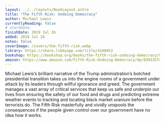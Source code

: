 ```yaml
---
layout: ../../layouts/BookLayout.astro
title: "The Fifth Risk: Undoing Democracy"
author: Michael Lewis
currentlyReading: false
# startDate:
finishDate: 2019 Jul 26
added: 2019 Jul 26
notes: false
coverImage: /covers/the-fifth-risk.webp
library: https://share.libbyapp.com/title/4188453
bookshop: https://bookshop.org/books/the-fifth-risk-undoing-democracy/9780393357455
amazon: https://www.amazon.com/Fifth-Risk-Undoing-Democracy/dp/0393357457
---
```


Michael Lewis’s brilliant narrative of the Trump administration’s botched presidential transition takes us into the engine rooms of a government under attack by its leaders through willful ignorance and greed. The government manages a vast array of critical services that keep us safe and underpin our lives from ensuring the safety of our food and drugs and predicting extreme weather events to tracking and locating black market uranium before the terrorists do. The Fifth Risk masterfully and vividly unspools the consequences if the people given control over our government have no idea how it works.  
